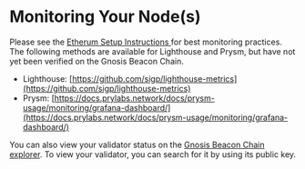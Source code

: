 ---
---

# Monitoring Your Node(s)

Please see the [Etherum Setup Instructions ](https://launchpad.ethereum.org/en/)for best monitoring practices. The following methods are available for Lighthouse and Prysm, but have not yet been verified on the Gnosis Beacon Chain.

* Lighthouse: [https://github.com/sigp/lighthouse-metrics](https://github.com/sigp/lighthouse-metrics)
* Prysm: [https://docs.prylabs.network/docs/prysm-usage/monitoring/grafana-dashboard/](https://docs.prylabs.network/docs/prysm-usage/monitoring/grafana-dashboard/)


You can also view your validator status on the [Gnosis Beacon Chain explorer](https://beacon.gnosischain.com/validators). To view your validator, you can search for it by using its public key. 